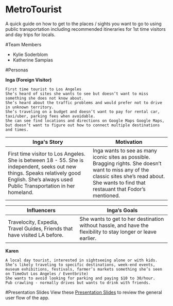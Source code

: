 # MetroTourist
A quick guide on how to get to the places / sights you want to go to using public transportation including recommended itineraries for 1st time visitors and day trips for locals.

#Team Members
- Kylie Soderblom
- Katherine Sampias

#Personas

**Inga (Foreign Visitor)**
```
First time tourist to Los Angeles
She’s heard of sites she wants to see but doesn’t want to miss something she does not know about.
She’s heard about the traffic problems and would prefer not to drive in unknown territory.
She’s traveling on a budget and doesn’t want to pay for rental car, taxi/uber, parking fees when avoidable.
She can see find locations and directions on Google Maps Google Maps, but doesn’t want to figure out how to connect multiple destinations and times.
```
| Inga's Story | Motivation |
| --- | --- |
| First time visitor to Los Angeles. She is between 18 - 55. She is independent, seeks out new things. Speaks relatively good English. She’s always used Public Transportation in her homeland. | Inga wants to see as many iconic sites as possible. Bragging rights. She doesn’t want to miss any of the classic sites she’s read about. She wants to find that restauant that Fodor’s mentioned.  |

| Influencers | Inga’s Goals |
| --- | --- |
| Travelocity, Expedia, Travel Guides, Friends that have visited LA before. | She wants to get to her destination without hassle, and have the flexibility to stay longer or leave earlier. |

**Karen**
```
A local day tourist, interested in sightseeing alone or with kids.
She’s likely traveling to specific destinations, week-end events, museum exhibitions, festivals, farmer’s markets something she’s seen on TimeOut Los Angeles / Eventbrite)
She wants to avoid looking for parking and paying $10 to 30/hour.
Pub crawling - normally drives but wants to drink with friends.
```

#Presentation Slides
View these [Presentation Slides](https://docs.google.com/presentation/d/1qKUBKcO52O5vSLpBMlUkBZBXZwpa41UCGXWIGrai3vY/edit?usp=sharing) to review the general user flow of the app.  
